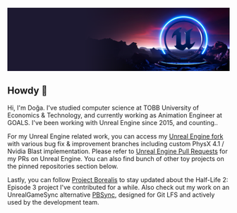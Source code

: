 <p align="center">
  <a href="https://github.com/dyanikoglu/dyanikoglu/blob/master/ue5-hero.png"><img src="https://github.com/dyanikoglu/dyanikoglu/blob/master/ue5-hero.png"></a>
</p>

## Howdy 🤠

Hi, I'm Doğa. I've studied computer science at TOBB University of Economics & Technology, and currently working as Animation Engineer at GOALS. I've been working with Unreal Engine since 2015, and counting..

For my Unreal Engine related work, you can access my [Unreal Engine fork](https://github.com/dyanikoglu/UnrealEngine) with various bug fix & improvement branches including custom PhysX 4.1 / Nvidia Blast implementation. Please refer to [Unreal Engine Pull Requests](https://github.com/EpicGames/UnrealEngine/pulls?q=is%3Apr+author%3Adyanikoglu) for my PRs on Unreal Engine. You can also find bunch of other toy projects on the pinned repositories section below.

Lastly, you can follow [Project Borealis](https://projectborealis.com) to stay updated about the Half-Life 2: Episode 3 project I've contributed for a while. Also check out my work on an UnrealGameSync alternative [PBSync](https://github.com/ProjectBorealis/PBSync), designed for Git LFS and actively used by the development team.
